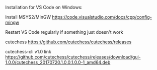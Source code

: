 Installation for VS Code on Windows:

Install MSYS2/MinGW https://code.visualstudio.com/docs/cpp/config-mingw

Restart VS Code regularly if something just doesn't work

cutechess https://github.com/cutechess/cutechess/releases

cutechess-cli v1.0 link https://github.com/cutechess/cutechess/releases/download/gui-1.0.0/cutechess_20170720.1.0.0.1.0.0-1_amd64.deb
